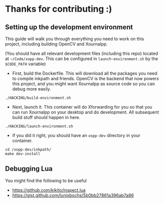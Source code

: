 # Thanks for contributing :)

## Setting up the development environment

This guide will walk you through everything you need to work on this project, including building OpenCV and Xournalpp.

(You should have all relevant development files (including this repo) located at `~/Code/xopp-dev`. This can be configured in `launch-environment.sh` by the `$CODE_PATH` variable)

- First, build the Dockerfile. This will download all the packages you need to compile inkpath and friends. OpenCV is the backend that now powers this project, and you might want Xournalpp as source code so you can debug more easily.
```
./HACKING/build-environment.sh
```

- Next, launch it. This container will do Xforwarding for you so that you can run Xournalpp on your desktop and do development. All subsequent build stuff should happen in here.
```
./HACKING/launch-environment.sh
```

- If you did it right, you should have an `xopp-dev` directory in your container.
```
cd /xopp-dev/inkpath/
make dev-install
```

## Debugging Lua

You might find the following to be useful
- https://github.com/kikito/inspect.lua
- https://gist.github.com/lunixbochs/5b0bb27861a396ab7a86
